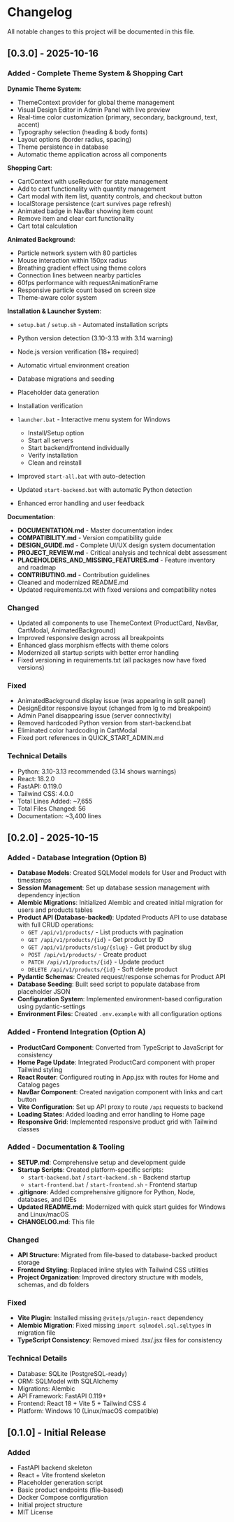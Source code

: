# Changelog

All notable changes to this project will be documented in this file.

## [0.3.0] - 2025-10-16

### Added - Complete Theme System & Shopping Cart

**Dynamic Theme System**:
- ThemeContext provider for global theme management
- Visual Design Editor in Admin Panel with live preview
- Real-time color customization (primary, secondary, background, text, accent)
- Typography selection (heading & body fonts)
- Layout options (border radius, spacing)
- Theme persistence in database
- Automatic theme application across all components

**Shopping Cart**:
- CartContext with useReducer for state management
- Add to cart functionality with quantity management
- Cart modal with item list, quantity controls, and checkout button
- localStorage persistence (cart survives page refresh)
- Animated badge in NavBar showing item count
- Remove item and clear cart functionality
- Cart total calculation

**Animated Background**:
- Particle network system with 80 particles
- Mouse interaction within 150px radius
- Breathing gradient effect using theme colors
- Connection lines between nearby particles
- 60fps performance with requestAnimationFrame
- Responsive particle count based on screen size
- Theme-aware color system

**Installation & Launcher System**:
- `setup.bat` / `setup.sh` - Automated installation scripts
- Python version detection (3.10-3.13 with 3.14 warning)
- Node.js version verification (18+ required)
- Automatic virtual environment creation
- Database migrations and seeding
- Placeholder data generation
- Installation verification

- `launcher.bat` - Interactive menu system for Windows
  - Install/Setup option
  - Start all servers
  - Start backend/frontend individually
  - Verify installation
  - Clean and reinstall

- Improved `start-all.bat` with auto-detection
- Updated `start-backend.bat` with automatic Python detection
- Enhanced error handling and user feedback

**Documentation**:
- **DOCUMENTATION.md** - Master documentation index
- **COMPATIBILITY.md** - Version compatibility guide
- **DESIGN_GUIDE.md** - Complete UI/UX design system documentation
- **PROJECT_REVIEW.md** - Critical analysis and technical debt assessment
- **PLACEHOLDERS_AND_MISSING_FEATURES.md** - Feature inventory and roadmap
- **CONTRIBUTING.md** - Contribution guidelines
- Cleaned and modernized README.md
- Updated requirements.txt with fixed versions and compatibility notes

### Changed
- Updated all components to use ThemeContext (ProductCard, NavBar, CartModal, AnimatedBackground)
- Improved responsive design across all breakpoints
- Enhanced glass morphism effects with theme colors
- Modernized all startup scripts with better error handling
- Fixed versioning in requirements.txt (all packages now have fixed versions)

### Fixed
- AnimatedBackground display issue (was appearing in split panel)
- DesignEditor responsive layout (changed from lg to md breakpoint)
- Admin Panel disappearing issue (server connectivity)
- Removed hardcoded Python version from start-backend.bat
- Eliminated color hardcoding in CartModal
- Fixed port references in QUICK_START_ADMIN.md

### Technical Details
- Python: 3.10-3.13 recommended (3.14 shows warnings)
- React: 18.2.0
- FastAPI: 0.119.0
- Tailwind CSS: 4.0.0
- Total Lines Added: ~7,655
- Total Files Changed: 56
- Documentation: ~3,400 lines

## [0.2.0] - 2025-10-15

### Added - Database Integration (Option B)
- **Database Models**: Created SQLModel models for User and Product with timestamps
- **Session Management**: Set up database session management with dependency injection
- **Alembic Migrations**: Initialized Alembic and created initial migration for users and products tables
- **Product API (Database-backed)**: Updated Products API to use database with full CRUD operations:
  - `GET /api/v1/products/` - List products with pagination
  - `GET /api/v1/products/{id}` - Get product by ID
  - `GET /api/v1/products/slug/{slug}` - Get product by slug
  - `POST /api/v1/products/` - Create product
  - `PATCH /api/v1/products/{id}` - Update product
  - `DELETE /api/v1/products/{id}` - Soft delete product
- **Pydantic Schemas**: Created request/response schemas for Product API
- **Database Seeding**: Built seed script to populate database from placeholder JSON
- **Configuration System**: Implemented environment-based configuration using pydantic-settings
- **Environment Files**: Created `.env.example` with all configuration options

### Added - Frontend Integration (Option A)
- **ProductCard Component**: Converted from TypeScript to JavaScript for consistency
- **Home Page Update**: Integrated ProductCard component with proper Tailwind styling
- **React Router**: Configured routing in App.jsx with routes for Home and Catalog pages
- **NavBar Component**: Created navigation component with links and cart button
- **Vite Configuration**: Set up API proxy to route `/api` requests to backend
- **Loading States**: Added loading and error handling to Home page
- **Responsive Grid**: Implemented responsive product grid with Tailwind classes

### Added - Documentation & Tooling
- **SETUP.md**: Comprehensive setup and development guide
- **Startup Scripts**: Created platform-specific scripts:
  - `start-backend.bat` / `start-backend.sh` - Backend startup
  - `start-frontend.bat` / `start-frontend.sh` - Frontend startup
- **.gitignore**: Added comprehensive gitignore for Python, Node, databases, and IDEs
- **Updated README.md**: Modernized with quick start guides for Windows and Linux/macOS
- **CHANGELOG.md**: This file

### Changed
- **API Structure**: Migrated from file-based to database-backed product storage
- **Frontend Styling**: Replaced inline styles with Tailwind CSS utilities
- **Project Organization**: Improved directory structure with models, schemas, and db folders

### Fixed
- **Vite Plugin**: Installed missing `@vitejs/plugin-react` dependency
- **Alembic Migration**: Fixed missing `import sqlmodel.sql.sqltypes` in migration file
- **TypeScript Consistency**: Removed mixed .tsx/.jsx files for consistency

### Technical Details
- Database: SQLite (PostgreSQL-ready)
- ORM: SQLModel with SQLAlchemy
- Migrations: Alembic
- API Framework: FastAPI 0.119+
- Frontend: React 18 + Vite 5 + Tailwind CSS 4
- Platform: Windows 10 (Linux/macOS compatible)

## [0.1.0] - Initial Release

### Added
- FastAPI backend skeleton
- React + Vite frontend skeleton
- Placeholder generation script
- Basic product endpoints (file-based)
- Docker Compose configuration
- Initial project structure
- MIT License
